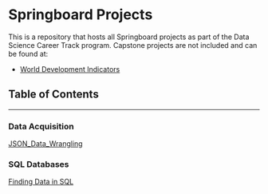 # Springboard Projects
This is a repository that hosts all Springboard projects as part of the Data Science Career Track program.
Capstone projects are not included and can be found at:
- [World Development Indicators](https://github.com/dametreusv/world_development_indicators)


## Table of Contents
---------------------------

### Data Acquisition
[JSON_Data_Wrangling](https://github.com/dametreusv/Springboard/blob/master/json_data_wrangling/json_data_wrangling.ipynb)

### SQL Databases
[Finding Data in SQL](https://github.com/dametreusv/Springboard/blob/master/SQL_databases/country_club.sql)
